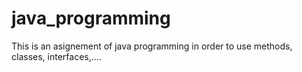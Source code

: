 # java_programming

This is an asignement of java programming in order to use methods, classes, interfaces,....

